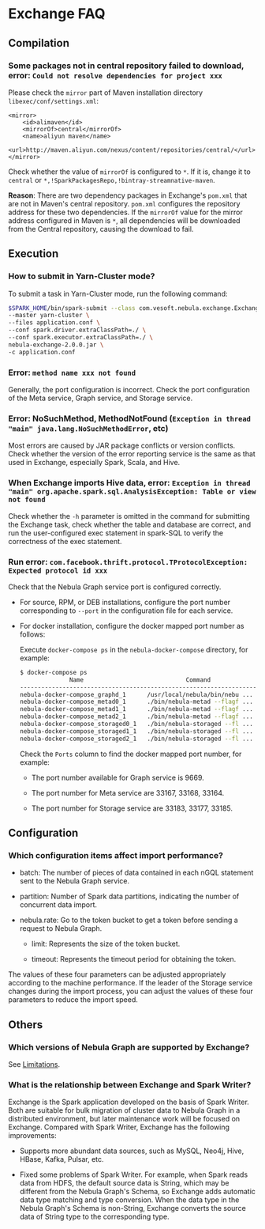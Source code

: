 # Exchange FAQ

## Compilation

### Some packages not in central repository failed to download, error: `Could not resolve dependencies for project xxx`

Please check the `mirror` part of Maven installation directory `libexec/conf/settings.xml`:

```text
<mirror>
    <id>alimaven</id>
    <mirrorOf>central</mirrorOf>
    <name>aliyun maven</name>
    <url>http://maven.aliyun.com/nexus/content/repositories/central/</url>
</mirror>
```

Check whether the value of `mirrorOf` is configured to `*`. If it is, change it to `central` or `*,!SparkPackagesRepo,!bintray-streamnative-maven`.

**Reason**: There are two dependency packages in Exchange's `pom.xml` that are not in Maven's central repository. `pom.xml` configures the repository address for these two dependencies. If the `mirrorOf` value for the mirror address configured in Maven is `*`, all dependencies will be downloaded from the Central repository, causing the download to fail.

## Execution

### How to submit in Yarn-Cluster mode?

To submit a task in Yarn-Cluster mode, run the following command:

```bash
$SPARK_HOME/bin/spark-submit --class com.vesoft.nebula.exchange.Exchange \
--master yarn-cluster \
--files application.conf \
--conf spark.driver.extraClassPath=./ \
--conf spark.executor.extraClassPath=./ \
nebula-exchange-2.0.0.jar \
-c application.conf
```

### Error: `method name xxx not found`

Generally, the port configuration is incorrect. Check the port configuration of the Meta service, Graph service, and Storage service.

### Error: NoSuchMethod, MethodNotFound (`Exception in thread "main" java.lang.NoSuchMethodError`, etc)

Most errors are caused by JAR package conflicts or version conflicts. Check whether the version of the error reporting service is the same as that used in Exchange, especially Spark, Scala, and Hive.

### When Exchange imports Hive data, error: `Exception in thread "main" org.apache.spark.sql.AnalysisException: Table or view not found`

Check whether the `-h` parameter is omitted in the command for submitting the Exchange task, check whether the table and database are correct, and run the user-configured exec statement in spark-SQL to verify the correctness of the exec statement.

### Run error: `com.facebook.thrift.protocol.TProtocolException: Expected protocol id xxx`

Check that the Nebula Graph service port is configured correctly.

- For source, RPM, or DEB installations, configure the port number corresponding to `--port` in the configuration file for each service.

- For docker installation, configure the docker mapped port number as follows:

    Execute `docker-compose ps` in the `nebula-docker-compose` directory, for example:

    ```bash
    $ docker-compose ps
                  Name                             Command                  State                                                         Ports
    ---------------------------------------------------------------------------------------------------------------------------------------------------------------------------------------------
    nebula-docker-compose_graphd_1      /usr/local/nebula/bin/nebu ...   Up (healthy)   0.0.0.0:33205->19669/tcp, 0.0.0.0:33204->19670/tcp, 0.0.0.0:9669->9669/tcp
    nebula-docker-compose_metad0_1      ./bin/nebula-metad --flagf ...   Up (healthy)   0.0.0.0:33165->19559/tcp, 0.0.0.0:33162->19560/tcp, 0.0.0.0:33167->9559/tcp, 9560/tcp
    nebula-docker-compose_metad1_1      ./bin/nebula-metad --flagf ...   Up (healthy)   0.0.0.0:33166->19559/tcp, 0.0.0.0:33163->19560/tcp, 0.0.0.0:33168->9559/tcp, 9560/tcp
    nebula-docker-compose_metad2_1      ./bin/nebula-metad --flagf ...   Up (healthy)   0.0.0.0:33161->19559/tcp, 0.0.0.0:33160->19560/tcp, 0.0.0.0:33164->9559/tcp, 9560/tcp
    nebula-docker-compose_storaged0_1   ./bin/nebula-storaged --fl ...   Up (healthy)   0.0.0.0:33180->19779/tcp, 0.0.0.0:33178->19780/tcp, 9777/tcp, 9778/tcp, 0.0.0.0:33183->9779/tcp, 9780/tcp
    nebula-docker-compose_storaged1_1   ./bin/nebula-storaged --fl ...   Up (healthy)   0.0.0.0:33175->19779/tcp, 0.0.0.0:33172->19780/tcp, 9777/tcp, 9778/tcp, 0.0.0.0:33177->9779/tcp, 9780/tcp
    nebula-docker-compose_storaged2_1   ./bin/nebula-storaged --fl ...   Up (healthy)   0.0.0.0:33184->19779/tcp, 0.0.0.0:33181->19780/tcp, 9777/tcp, 9778/tcp, 0.0.0.0:33185->9779/tcp, 9780/tcp
    ```

    Check the `Ports` column to find the docker mapped port number, for example:

    - The port number available for Graph service is 9669.

    - The port number for Meta service are 33167, 33168, 33164.

    - The port number for Storage service are 33183, 33177, 33185.

## Configuration

### Which configuration items affect import performance?

- batch: The number of pieces of data contained in each nGQL statement sent to the Nebula Graph service.

- partition: Number of Spark data partitions, indicating the number of concurrent data import.

- nebula.rate: Go to the token bucket to get a token before sending a request to Nebula Graph.

    - limit: Represents the size of the token bucket.

    - timeout: Represents the timeout period for obtaining the token.

The values of these four parameters can be adjusted appropriately according to the machine performance. If the leader of the Storage service changes during the import process, you can adjust the values of these four parameters to reduce the import speed.

## Others

### Which versions of Nebula Graph are supported by Exchange?

See [Limitations](about-exchange/ex-ug-limitations.md).

### What is the relationship between Exchange and Spark Writer?

Exchange is the Spark application developed on the basis of Spark Writer. Both are suitable for bulk migration of cluster data to Nebula Graph in a distributed environment, but later maintenance work will be focused on Exchange. Compared with Spark Writer, Exchange has the following improvements:

- Supports more abundant data sources, such as MySQL, Neo4j, Hive, HBase, Kafka, Pulsar, etc.

- Fixed some problems of Spark Writer. For example, when Spark reads data from HDFS, the default source data is String, which may be different from the Nebula Graph's Schema, so Exchange adds automatic data type matching and type conversion. When the data type in the Nebula Graph's Schema is non-String, Exchange converts the source data of String type to the corresponding type.